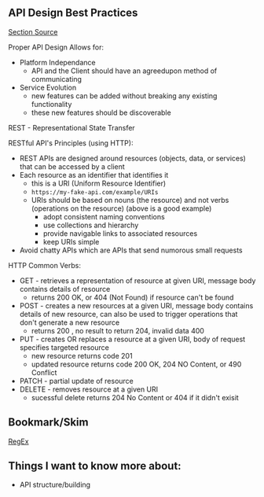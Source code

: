 ## API Design Best Practices
[Section Source](https://docs.microsoft.com/en-us/azure/architecture/best-practices/api-design)

Proper API Design Allows for:
- Platform Independance 
  - API and the Client should have an agreedupon method of communicating 
- Service Evolution 
  - new features can be added without breaking any existing functionality 
  - these new features should be discoverable

REST - Representational State Transfer

RESTful API's Principles (using HTTP):
- REST APIs are designed around resources (objects, data, or services) that can be accessed by a client
- Each resource as an identifier that identifies it
  - this is a URI (Uniform Resource Identifier)
  - `https://my-fake-api.com/example/URIs`
  - URIs should be based on nouns (the resource) and not verbs (operations on the resource) (above is a good example)
    - adopt consistent naming conventions
    - use collections and hierarchy
    - provide navigable links to associated resources
    - keep URIs simple
- Avoid chatty APIs which are APIs that send numorous small requests

HTTP Common Verbs:
- GET - retrieves a representation of resource at given URI, message body contains details of resource
  - returns 200 OK, or 404 (Not Found) if resource can't be found
- POST - creates a new resources at a given URI, message body contains details of new resource, can also be used to trigger operations that don't generate a new resource
  - returns 200 , no result to return 204, invalid data 400
- PUT - creates OR replaces a resource at a given URI, body of request specifies targeted resource
  - new resource returns code 201
  - updated resource returns code 200 OK, 204 NO Content, or 490 Conflict
- PATCH - partial update of resource
- DELETE - removes resource at a given URI
  - sucessful delete returns 204 No Content or 404 if it didn't exisit

## Bookmark/Skim
[RegEx](https://regexr.com/)

## Things I want to know more about:
- API structure/building